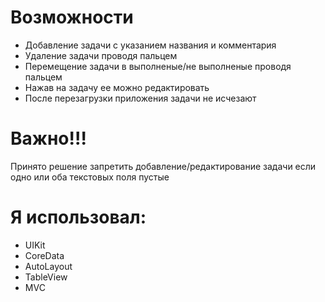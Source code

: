 # Возможности
- Добавление задачи с указанием названия и комментария
- Удаление задачи проводя пальцем
- Перемещение задачи в выполненые/не выполненые проводя пальцем
- Нажав на задачу ее можно редактировать
- После перезагрузки приложения задачи не исчезают
 # Важно!!! 
 Принято решение запретить добавление/редактирование задачи если одно или оба текстовых поля пустые 
# Я использовал: 
- UIKit
- CoreData
- AutoLayout
- TableView
- MVC
  
